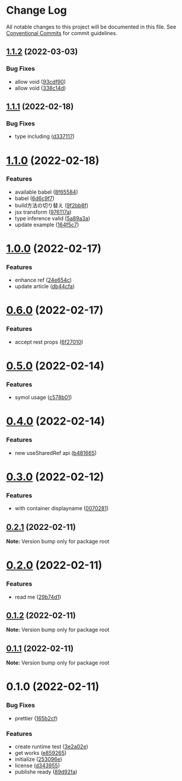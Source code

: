 # Change Log

All notable changes to this project will be documented in this file.
See [Conventional Commits](https://conventionalcommits.org) for commit guidelines.

## [1.1.2](https://github.com/tkow/react-inner-hooks-extension/compare/v1.1.1...v1.1.2) (2022-03-03)


### Bug Fixes

* allow void ([93cdf90](https://github.com/tkow/react-inner-hooks-extension/commit/93cdf904ad6316a3fd3ea94b34be19052758eded))
* allow void ([338c14d](https://github.com/tkow/react-inner-hooks-extension/commit/338c14d8f13e59242207724455e83f42500d5d9a))





## [1.1.1](https://github.com/tkow/react-inner-hooks-extension/compare/v1.1.0...v1.1.1) (2022-02-18)


### Bug Fixes

* type including ([d337117](https://github.com/tkow/react-inner-hooks-extension/commit/d3371171fb492525a6ca31e37cc6a2f8fc893681))





# [1.1.0](https://github.com/tkow/react-inner-hooks-extension/compare/v1.0.0...v1.1.0) (2022-02-18)


### Features

* available babel ([8f65584](https://github.com/tkow/react-inner-hooks-extension/commit/8f65584faca369afbee837a6d05de516fd691a6f))
* babel ([6d6c9f7](https://github.com/tkow/react-inner-hooks-extension/commit/6d6c9f79515fab6827a48d3721593cfde3dd6fc4))
* build方法の切り替え ([9f2bb8f](https://github.com/tkow/react-inner-hooks-extension/commit/9f2bb8fe2900a99c1a0a9543e2eb416fd1924350))
* jsx transform ([976117a](https://github.com/tkow/react-inner-hooks-extension/commit/976117aa87b6829a8437de57b137a85aebb9e6fa))
* type inference valid ([5a89a3a](https://github.com/tkow/react-inner-hooks-extension/commit/5a89a3a5ffb3a84d96f0266c21e71bc0cf0ea2c3))
* update example ([164f5c7](https://github.com/tkow/react-inner-hooks-extension/commit/164f5c711f48d344cd7760b76bb40906d6209574))





# [1.0.0](https://github.com/tkow/react-inner-hooks-extension/compare/v0.6.0...v1.0.0) (2022-02-17)


### Features

* enhance ref ([24e654c](https://github.com/tkow/react-inner-hooks-extension/commit/24e654c623a9f2cc18fd0133dc3580cd18b51ada))
* update article ([db44cfa](https://github.com/tkow/react-inner-hooks-extension/commit/db44cfaaa729714320421ea4c80c5dea494b10e2))





# [0.6.0](https://github.com/tkow/react-inner-hooks-extension/compare/v0.5.0...v0.6.0) (2022-02-17)


### Features

* accept rest props ([6f27010](https://github.com/tkow/react-inner-hooks-extension/commit/6f27010d045aef4cf5adf8ad9124610d3589fab6))





# [0.5.0](https://github.com/tkow/react-inner-hooks-extension/compare/v0.4.0...v0.5.0) (2022-02-14)


### Features

* symol usage ([c578b01](https://github.com/tkow/react-inner-hooks-extension/commit/c578b01a0cb974d1b89af65b43acee38fd8c357d))





# [0.4.0](https://github.com/tkow/react-inner-hooks-extension/compare/v0.3.0...v0.4.0) (2022-02-14)


### Features

* new useSharedRef api ([b481665](https://github.com/tkow/react-inner-hooks-extension/commit/b481665bffa2f6a86f5a9b445051632571170a01))





# [0.3.0](https://github.com/tkow/react-inner-hooks-extension/compare/v0.2.1...v0.3.0) (2022-02-12)


### Features

* with container displayname ([0070281](https://github.com/tkow/react-inner-hooks-extension/commit/0070281e1afa00af15d3f20b8bc7e37efd577da0))





## [0.2.1](https://github.com/tkow/react-inner-hooks-extension/compare/v0.2.0...v0.2.1) (2022-02-11)

**Note:** Version bump only for package root





# [0.2.0](https://github.com/tkow/react-inner-hooks-extension/compare/v0.1.2...v0.2.0) (2022-02-11)


### Features

* read me ([29b74d1](https://github.com/tkow/react-inner-hooks-extension/commit/29b74d197c80291ff5dabf74be2ca1887caad1bf))





## [0.1.2](https://github.com/tkow/react-inner-hooks-extension/compare/v0.1.1...v0.1.2) (2022-02-11)

**Note:** Version bump only for package root





## [0.1.1](https://github.com/tkow/react-inner-hooks-extension/compare/v0.1.0...v0.1.1) (2022-02-11)

**Note:** Version bump only for package root





# 0.1.0 (2022-02-11)


### Bug Fixes

* prettier ([165b2cf](https://github.com/tkow/react-inner-hooks-extension/commit/165b2cf553c8f1236ea5f69b37f083b8c436011e))


### Features

* create runtime test ([3e2a02e](https://github.com/tkow/react-inner-hooks-extension/commit/3e2a02e71e50a8a2f4a75ddfc249b77bbf56da31))
* get works ([e859265](https://github.com/tkow/react-inner-hooks-extension/commit/e859265b27b91f52c0d0b7d28e90896c7c46bd88))
* initialize ([253096e](https://github.com/tkow/react-inner-hooks-extension/commit/253096e101a264e82024f4f3ad21bedd6ab894ea))
* license ([d343955](https://github.com/tkow/react-inner-hooks-extension/commit/d343955c852d725e9b2594a1f72695a77c61ff86))
* publishe ready ([89d92fa](https://github.com/tkow/react-inner-hooks-extension/commit/89d92fabf9959f2f028eff5b121f0357380ac504))
